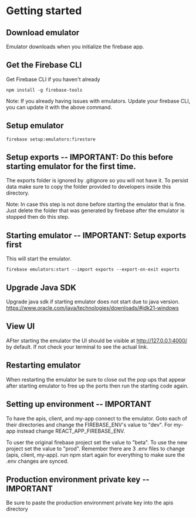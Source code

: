 # Getting started

## Download emulator
Emulator downloads when you initialize the firebase app.

## Get the Firebase CLI
Get Firebase CLI if you haven't already
```
npm install -g firebase-tools
```
Note: If you already having issues with emulators. Update your firebase CLI, you can update it with the above command.

## Setup emulator
```
firebase setup:emulators:firestore
```

## Setup exports -- IMPORTANT: Do this before starting emulator for the first time.
The exports folder is ignored by .gitignore so you will not have it. 
To persist data make sure to copy the folder provided to developers inside this directory. 

Note: In case this step is not done before starting the emulator that is fine. Just delete the folder that was generated by firebase after the emulator is stopped then do this step.

## Starting emulator -- IMPORTANT: Setup exports first
This will start the emulator.
```
firebase emulators:start --import exports --export-on-exit exports
```

## Upgrade Java SDK
Upgrade java sdk if starting emulator does not start due to java version.
https://www.oracle.com/java/technologies/downloads/#jdk21-windows

## View UI
AFter starting the emulator the UI should be visible at http://127.0.0.1:4000/ by default. If not check your terminal to see the actual link.

## Restarting emulator
When restarting the emulator be sure to close out the pop ups that appear after starting emulator to free up the ports then run the starting code again. 

## Setting up environment -- IMPORTANT
To have the apis, client, and my-app connect to the emulator. Goto each of their directories and change the FIREBASE_ENV's value to "dev". For my-app instead change REACT_APP_FIREBASE_ENV. 

To user the original firebase project set the value to "beta". To use the new project set the value to "prod". Remember there are 3 .env files to change (apis, client, my-app).
run npm start again for everything to make sure the .env changes are synced. 

## Production environment private key -- IMPORTANT
Be sure to paste the production environment private key into the apis directory
 